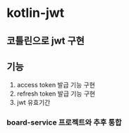 # kotlin-jwt
## 코틀린으로 jwt 구현
## 기능
  1. access token 발급 기능 구현
  2. refresh token 발급 기능 구현
  3. jwt 유효기간
### board-service 프로젝트와 추후 통합
